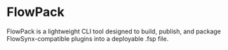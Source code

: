 # FlowPack
FlowPack is a lightweight CLI tool designed to build, publish, and package FlowSynx-compatible plugins into a deployable .fsp file.
